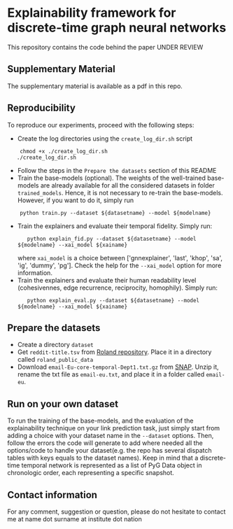 # Explainability framework for discrete-time graph neural networks
This repository contains the code behind the paper UNDER REVIEW

## Supplementary Material
The supplementary material is available as a pdf in this repo.

## Reproducibility
To reproduce our experiments, proceed with the following steps:
- Create the log directories using the `create_log_dir.sh` script
 ```
     chmod +x ./create_log_dir.sh
    ./create_log_dir.sh
 ```
- Follow the steps in the `Prepare the datasets` section of this README
- Train the base-models (optional). The weights of the well-trained base-models are already available for all the considered datasets in folder `trained_models`. Hence, it is not necessary to re-train the base-models. However, if you want to do it, simply run
 ```
     python train.py --dataset ${datasetname} --model ${modelname}
 ```
- Train the explainers and evaluate their temporal fidelity. Simply run:
  ```
     python explain_fid.py --dataset ${datasetname} --model ${modelname} --xai_model ${xainame}
  ```
  where `xai_model` is a choice between ['gnnexplainer', 'last', 'khop', 'sa', 'ig', 'dummy', 'pg']. Check the help for the `--xai_model` option for more information.
- Train the explainers and evaluate their human readability level (cohesivennes, edge recurrence, reciprocity, homophily). Simply run:
  ```
     python explain_eval.py --dataset ${datasetname} --model ${modelname} --xai_model ${xainame}
  ```

## Prepare the datasets
- Create a directory `dataset`
- Get `reddit-title.tsv` from [Roland repository](https://github.com/snap-stanford/roland). Place it in a directory called `roland_public_data`
- Download `email-Eu-core-temporal-Dept1.txt.gz` from [SNAP](https://snap.stanford.edu/data/email-Eu-core-temporal.html). Unzip it, rename the txt file as `email-eu.txt`, and place it in a folder called `email-eu`.

## Run on your own dataset
To run the training of the base-models, and the evaluation of the explainability technique on your link prediction task, just simply start from adding a choice with your dataset name in the `--dataset` options. Then, follow the errors the code will generate to add where needed all the options/code to handle your dataset(e.g. the repo has several dispatch tables with keys equals to the dataset names). Keep in mind that a discrete-time temporal network is represented as a list of PyG Data object in chronologic order, each representing a specific snapshot.

## Contact information
For any comment, suggestion or question, please do not hesitate to contact me at name dot surname at institute dot nation